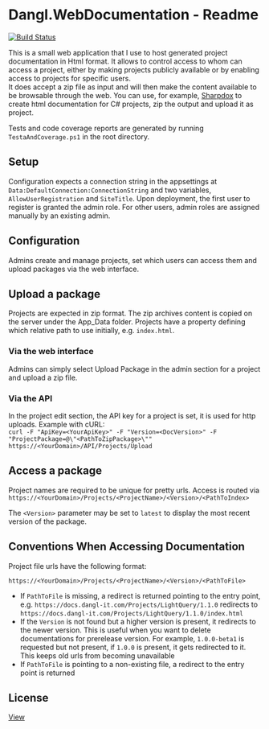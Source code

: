 # Dangl.WebDocumentation - Readme
[![Build Status](https://jenkins.dangl.me/buildStatus/icon?job=WebDocu.Tests)](https://jenkins.dangl.me/job/WebDocu.Tests/)


This is a small web application that I use to host generated project documentation in Html format. It allows to control access to whom can access a project, either by making projects publicly available or by enabling access to projects for specific users.  
It does accept a zip file as input and will then make the content available to be browsable through the web. You can use, for example, [Sharpdox](https://github.com/Geaz/sharpDox) to create html documentation for C# projects, zip the output and upload it as project.

Tests and code coverage reports are generated by running `TestaAndCoverage.ps1` in the root directory.

## Setup

Configuration expects a connection string in the appsettings at `Data:DefaultConnection:ConnectionString` and two variables, `AllowUserRegistration` and `SiteTitle`. Upon deployment, the first user to register is granted the admin role. For other users, admin roles are assigned manually by an existing admin.

## Configuration

Admins create and manage projects, set which users can access them and upload packages via the web interface. 

## Upload a package

Projects are expected in zip format. The zip archives content is copied on the server under the App_Data folder. Projects have a property defining which relative path to use initially, e.g. `index.html`.

### Via the web interface
Admins can simply select Upload Package in the admin section for a project and upload a zip file.

### Via the API
In the project edit section, the API key for a project is set, it is used for http uploads.
Example with cURL:  
`curl -F "ApiKey=<YourApiKey>" -F "Version=<DocVersion>" -F "ProjectPackage=@\"<PathToZipPackage>\"" https://<YourDomain>/API/Projects/Upload`

## Access a package

Project names are required to be unique for pretty urls. Access is routed via `https://<YourDomain>/Projects/<ProjectName>/<Version>/<PathToIndex>`

The `<Version>` parameter may be set to `latest` to display the most recent version of the package.

## Conventions When Accessing Documentation

Project file urls have the following format:

    https://<YourDomain>/Projects/<ProjectName>/<Version>/<PathToFile>

  * If `PathToFile` is missing, a redirect is returned pointing to the entry point, e.g.
    `https://docs.dangl-it.com/Projects/LightQuery/1.1.0` redirects to `https://docs.dangl-it.com/Projects/LightQuery/1.1.0/index.html`
  * If the `Version` is not found but a higher version is present, it redirects to the newer version. This is useful when you want to delete documentations
    for prerelease version. For example, `1.0.0-beta1` is requested but not present, if `1.0.0` is present, it gets redirected to it. This keeps old urls
    from becoming unavailable
  * If `PathToFile` is pointing to a non-existing file, a redirect to the entry point is returned

## License

[View](License.md)
